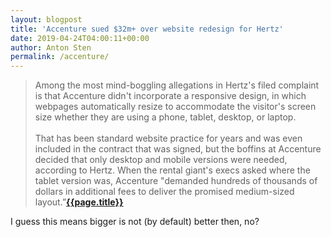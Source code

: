 ```yaml
---
layout: blogpost
title: 'Accenture sued $32m+ over website redesign for Hertz'
date: 2019-04-24T04:00:11+00:00
author: Anton Sten
permalink: /accenture/
---
```


>Among the most mind-boggling allegations in Hertz's filed complaint is that Accenture didn't incorporate a responsive design, in which webpages automatically resize to accommodate the visitor's screen size whether they are using a phone, tablet, desktop, or laptop.
<br /><br />
That has been standard website practice for years and was even included in the contract that was signed, but the boffins at Accenture decided that only desktop and mobile versions were needed, according to Hertz. When the rental giant's execs asked where the tablet version was, Accenture "demanded hundreds of thousands of dollars in additional fees to deliver the promised medium-sized layout.”**[{{page.title}}](https://www.theregister.co.uk/2019/04/23/hertz_accenture_lawsuit/)**

I guess this means bigger is not (by default) better then, no?
